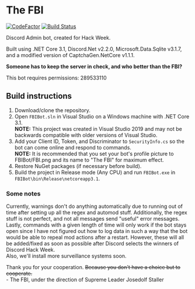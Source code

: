 # The FBI

[![CodeFactor](https://www.codefactor.io/repository/github/the-mighty-mo/fbibot/badge)](https://www.codefactor.io/repository/github/the-mighty-mo/fbibot)
[![Build Status](https://hallb1016.visualstudio.com/FBIBot/_apis/build/status/the-mighty-mo.FBIBot?branchName=master)](https://hallb1016.visualstudio.com/FBIBot/_build/latest?definitionId=2&branchName=master)

Discord Admin bot, created for Hack Week.

Built using .NET Core 3.1, Discord.Net v2.2.0, Microsoft.Data.Sqlite v3.1.7, and a modified version of CaptchaGen.NetCore v1.1.1.

**Someone has to keep the server in check, and who better than the FBI?**

This bot requires permissions: 289533110

## Build instructions

1. Download/clone the repository.
2. Open `FBIBot.sln` in Visual Studio on a Windows machine with .NET Core 3.1.  
**NOTE:** This project was created in Visual Studio 2019 and may not be backwards compatible with older versions of Visual Studio.
3. Add your Client ID, Token, and Discriminator to `SecurityInfo.cs` so the bot can come online and respond to commands.  
**NOTE:** It is recommended that you set your bot's profile picture to FBIBot/FBI.png and its name to "The FBI" for maximum effect.
4. Restore NuGet packages (if necessary before build).
5. Build the project in Release mode (Any CPU) and run `FBIBot.exe` in `FBIBot\bin\Release\netcoreapp3.1`.

### Some notes

Currently, warnings don't do anything automatically due to running out of time after setting up all the regex and automod stuff. Additionally, the regex stuff is not perfect, and not all messages send "useful" error messages. Lastly, commands with a given length of time will only work if the bot stays open since I have not figured out how to log data in such a way that the bot would be able to repeal mod actions after a restart. However, these will all be added/fixed as soon as possible after Discord selects the winners of Discord Hack Week.  
Also, we'll install more surveillance systems soon.

Thank you for your cooperation. ~~Because you don't have a choice but to cooperate.~~  
\- The FBI, under the direction of Supreme Leader Josedolf Staller
